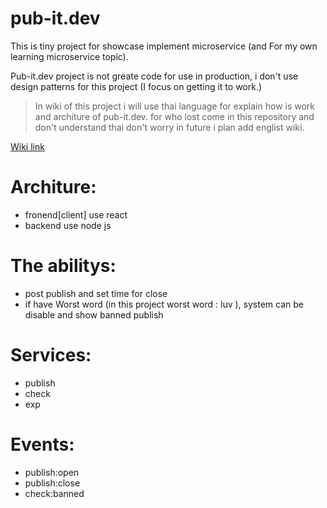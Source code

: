 # pub-it.dev
This is tiny project for showcase implement microservice (and For my own learning microservice topic).

Pub-it.dev project is not greate code for use in production, i don't use design patterns for this project (I focus on getting it to work.)

> In wiki of this project  i will use thai language for explain how is work and architure of pub-it.dev. for who lost come in this repository and don't understand thai don't worry in future i plan add englist wiki.

[Wiki link](https://github.com/nueng1996/pub-it.dev/wiki/Home-Thai)


# Architure:
  * fronend[client] use react
  * backend use node js
  
# The abilitys:
  - post publish and set time for close
  - if have Worst word (in this project worst word : luv ), system can be disable and show banned publish
 
# Services:
  - publish
  - check
  - exp
 
# Events:
  * publish:open
  * publish:close
  * check:banned



 
 
